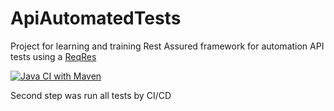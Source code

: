 # ApiAutomatedTests

Project for learning and training Rest Assured framework for automation API tests using a [ReqRes](https://reqres.in/)

[![Java CI with Maven](https://github.com/szymonolk/ApiAutomatedTests/actions/workflows/maven.yml/badge.svg)](https://github.com/szymonolk/ApiAutomatedTests/actions/workflows/maven.yml)

Second step was run all tests by CI/CD
